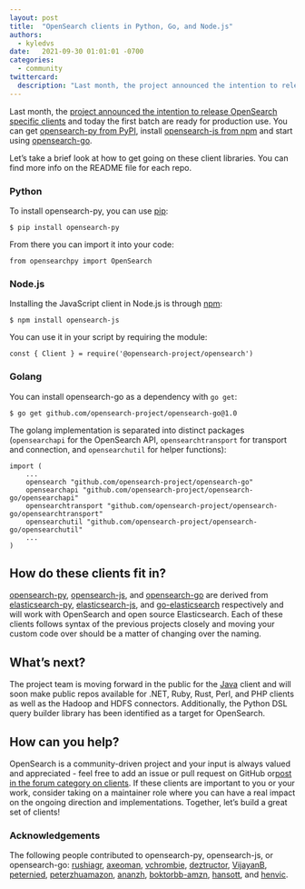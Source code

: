 ```yaml
---
layout: post
title:  "OpenSearch clients in Python, Go, and Node.js"
authors: 
  - kyledvs
date:   2021-09-30 01:01:01 -0700
categories: 
  - community
twittercard:
  description: "Last month, the project announced the intention to release OpenSearch specific clients and today the first batch are ready for production use. You can get opensearch-py from PyPI, install opensearch-js from npm and start using opensearch-go."
---
```


Last month, the [project announced the intention to release OpenSearch specific clients](https://opensearch.org/blog/community/2021/08/community-clients/) and today the first batch are ready for production use. You can get [opensearch-py from PyPI](https://pypi.org/project/opensearch-py/), install [opensearch-js from npm](https://www.npmjs.com/package/opensearch-js) and start using [opensearch-go](https://github.com/opensearch-project/opensearch-go).

Let’s take a brief look at how to get going on these client libraries. You can find more info on the README file for each repo.

### Python

To install opensearch-py, you can use [pip](https://packaging.python.org/key_projects/#pip):

```
$ pip install opensearch-py
```

From there you can import it into your code:

```
from opensearchpy import OpenSearch
```

### Node.js

Installing the JavaScript client in Node.js is through [npm](https://www.npmjs.com/):

```
$ npm install opensearch-js
```

You can use it in your script by requiring the module:

```
const { Client } = require('@opensearch-project/opensearch')
```

### Golang

You can install opensearch-go as a dependency with `go get`:

```
$ go get github.com/opensearch-project/opensearch-go@1.0
```

The golang implementation is separated into distinct packages (`opensearchapi`  for the OpenSearch API, `opensearchtransport` for transport and connection, and `opensearchutil` for helper functions):


```
import (
    ...
    opensearch "github.com/opensearch-project/opensearch-go"
    opensearchapi "github.com/opensearch-project/opensearch-go/opensearchapi"
    opensearchtransport "github.com/opensearch-project/opensearch-go/opensearchtransport"
    opensearchutil "github.com/opensearch-project/opensearch-go/opensearchutil"
    ...
)
```

## How do these clients fit in?

[opensearch-py](https://github.com/opensearch-project/opensearch-py), [opensearch-js](https://github.com/opensearch-project/opensearch-js), and [opensearch-go](https://github.com/opensearch-project/opensearch-go) are derived from [elasticsearch-py](https://github.com/elastic/elasticsearch-py), [elasticsearch-js](https://github.com/elastic/elasticsearch-js), and [go-elasticsearch](https://github.com/elastic/go-elasticsearch) respectively and will work with OpenSearch and open source Elasticsearch. Each of these clients follows syntax of the previous projects closely and moving your custom code over should be a matter of changing over the naming.

## What’s next?

The project team is moving forward in the public for the [Java](https://github.com/opensearch-project/opensearch-java) client and will soon make public repos available for .NET, Ruby, Rust, Perl, and PHP clients as well as the Hadoop and HDFS connectors. Additionally, the Python DSL query builder library has been identified as a target for OpenSearch.

## How can you help?

OpenSearch is a community-driven project and your input is always valued and appreciated - feel free to add an issue or pull request on GitHub or[post in the forum category on clients](https://discuss.opendistrocommunity.dev/c/clients/60). If these clients are important to you or your work, consider taking on a maintainer role where you can have a real impact on the ongoing direction and implementations. Together, let’s build a great set of clients!

### Acknowledgements

The following people contributed to opensearch-py, opensearch-js, or opensearch-go: [rushiagr](https://github.com/rushiagr), [axeoman](https://github.com/axeoman), [vchrombie](https://github.com/vchrombie), [deztructor](https://github.com/deztructor), [VijayanB](https://github.com/VijayanB), [peternied](https://github.com/peternied), [peterzhuamazon](https://github.com/peterzhuamazon), [ananzh](https://github.com/ananzh), [boktorbb-amzn](https://github.com/boktorbb-amzn), [hansott](https://github.com/hansott), and [henvic](https://github.com/henvic).






